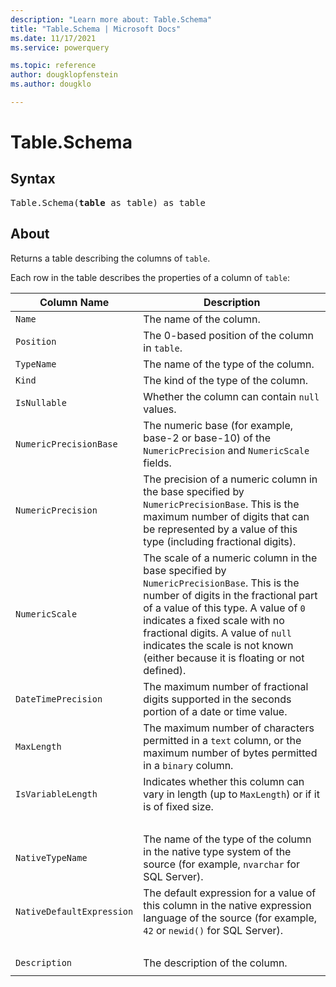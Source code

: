 ```yaml
---
description: "Learn more about: Table.Schema"
title: "Table.Schema | Microsoft Docs"
ms.date: 11/17/2021
ms.service: powerquery

ms.topic: reference
author: dougklopfenstein
ms.author: dougklo

---
```

# Table.Schema

## Syntax

<pre>
Table.Schema(<b>table</b> as table) as table
</pre>

## About

Returns a table describing the columns of `table`.

Each row in the table describes the properties of a column of `table`:

| Column Name | Description |
| --- | --- |
| `Name` | The name of the column. |
| `Position` | The 0-based position of the column in `table`.
| `TypeName` | The name of the type of the column. |
| `Kind` | The kind of the type of the column. |
| `IsNullable` | Whether the column can contain `null` values.
| `NumericPrecisionBase` | The numeric base (for example, base-2 or base-10) of the `NumericPrecision` and `NumericScale` fields. |
| `NumericPrecision` | The precision of a numeric column in the base specified by `NumericPrecisionBase`. This is the maximum number of digits that can be represented by a value of this type (including fractional digits). |
| `NumericScale` | The scale of a numeric column in the base specified by `NumericPrecisionBase`. This is the number of digits in the fractional part of a value of this type. A value of `0` indicates a fixed scale with no fractional digits. A value of `null` indicates the scale is not known (either because it is floating or not defined). |
| `DateTimePrecision` | The maximum number of fractional digits supported in the seconds portion of a date or time value. |
| `MaxLength` | The maximum number of characters permitted in a `text` column, or the maximum number of bytes permitted in a `binary` column. |
| `IsVariableLength` | Indicates whether this column can vary in length (up to `MaxLength`) or if it is of fixed size. |
| &nbsp; | &nbsp; |
| `NativeTypeName` | The name of the type of the column in the native type system of the source (for example, `nvarchar` for SQL Server). |
| `NativeDefaultExpression` | The default expression for a value of this column in the native expression language of the source (for example, `42` or `newid()` for SQL Server). |
| &nbsp; | &nbsp; |
| `Description` | The description of the column. |
| | |
